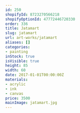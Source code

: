 ```yaml
---
id: 250
shopifyId: 8723270566218
shopifyOptionId: 47772446720330
order: 336
title: Jatamart
slug: jatamart
url: art-works/jatamart
aliases: []
categories:
- painting
inStock: true
isVisible: true
height: 85
width: 60
date: 2017-01-01T00:00:00Z
materials:
- acrylic
- ink
- canvas
price: 3500
mainImage: jatamart.jpg
---
```

